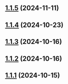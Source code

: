 ## [1.1.5](https://github.com/msobiecki/boilerplate-express-server/compare/v1.1.4...v1.1.5) (2024-11-11)

## [1.1.4](https://github.com/msobiecki/boilerplate-express-server/compare/v1.1.3...v1.1.4) (2024-10-23)

## [1.1.3](https://github.com/msobiecki/boilerplate-express-server/compare/v1.1.2...v1.1.3) (2024-10-16)

## [1.1.2](https://github.com/msobiecki/boilerplate-express-server/compare/v1.1.1...v1.1.2) (2024-10-16)

## [1.1.1](https://github.com/msobiecki/boilerplate-express-server/compare/v1.1.0...v1.1.1) (2024-10-15)
